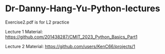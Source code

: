 # Dr-Danny-Hang-Yu-Python-lectures

Exercise2.pdf is for L2 practice

Lecture 1 Material:    https://github.com/201438287/CMIT_2023_Python_Basics_Part1

Lecture 2 Material:    https://github.com/users/KenC66/projects/1
